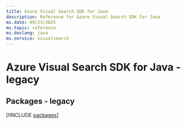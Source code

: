 ```yaml
---
title: Azure Visual Search SDK for Java
description: Reference for Azure Visual Search SDK for Java
ms.date: 09/23/2025
ms.topic: reference
ms.devlang: java
ms.service: visualsearch
---
```

# Azure Visual Search SDK for Java - legacy
## Packages - legacy
[!INCLUDE [packages](visual-search-index.md)]